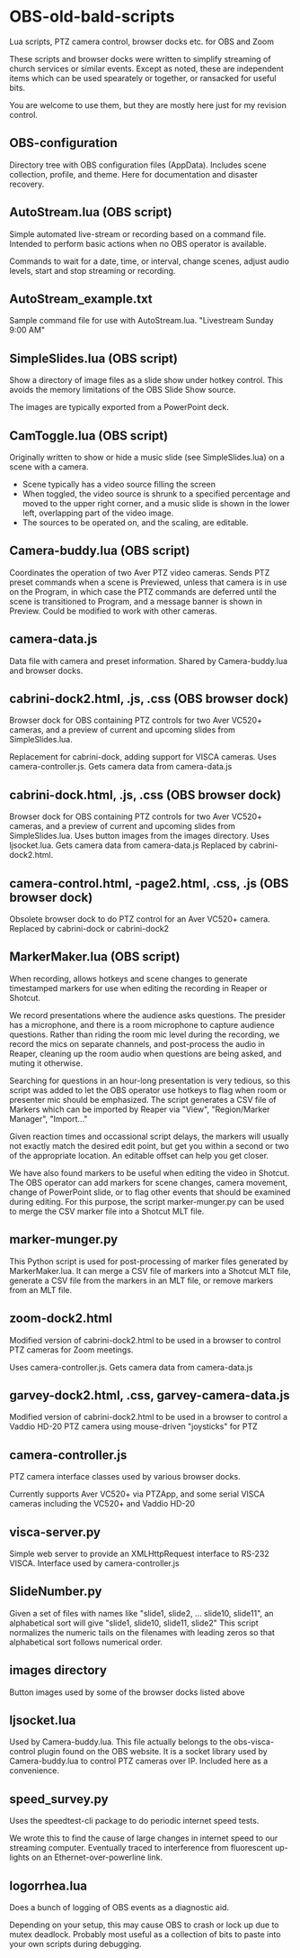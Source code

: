 # OBS-old-bald-scripts
Lua scripts, PTZ camera control, browser docks etc. for OBS and Zoom

These scripts and browser docks were written to simplify streaming of church services or similar events. Except as noted, these are independent items which can be used spearately or together, or ransacked for useful bits.

You are welcome to use them, but they are mostly here just for my revision control.

## OBS-configuration
Directory tree with OBS configuration files (AppData). Includes scene collection, profile, and theme.
Here for documentation and disaster recovery.

## AutoStream.lua (OBS script)
Simple automated live-stream or recording based on a command file. Intended to perform basic actions when no OBS operator is available.

Commands to wait for a date, time, or interval, change scenes, adjust audio levels, start and stop streaming or recording.

## AutoStream_example.txt
Sample command file for use with AutoStream.lua. "Livestream Sunday 9:00 AM"

## SimpleSlides.lua (OBS script)
Show a directory of image files as a slide show under hotkey control. This avoids the memory limitations of the OBS Slide Show source.

The images are typically exported from a PowerPoint deck.

## CamToggle.lua (OBS script)
Originally written to show or hide a music slide (see SimpleSlides.lua) on a scene with a camera.
 - Scene typically has a video source filling the screen
 - When toggled, the video source is shrunk to a specified percentage and moved to the upper right corner, and a music slide is shown in the lower left, overlapping part of the video image.
 - The sources to be operated on, and the scaling, are editable.

## Camera-buddy.lua (OBS script)
Coordinates the operation of two Aver PTZ video cameras. Sends PTZ preset commands when a scene is Previewed, unless that camera is in use on the Program, in which case the PTZ commands are deferred until the scene is transitioned to Program, and a message banner is shown in Preview. Could be modified to work with other cameras.

## camera-data.js
Data file with camera and preset information. Shared by Camera-buddy.lua and browser docks.


## cabrini-dock2.html, .js, .css (OBS browser dock)
Browser dock for OBS containing PTZ controls for two Aver VC520+ cameras, and a preview of current and upcoming slides from SimpleSlides.lua.

Replacement for cabrini-dock, adding support for VISCA cameras. Uses camera-controller.js. Gets camera data from camera-data.js

## cabrini-dock.html, .js, .css (OBS browser dock)
Browser dock for OBS containing PTZ controls for two Aver VC520+ cameras, and a preview of current and upcoming slides from SimpleSlides.lua.
Uses button images from the images directory. Uses ljsocket.lua. Gets camera data from camera-data.js
Replaced by cabrini-dock2.html.

## camera-control.html, -page2.html, .css, .js (OBS browser dock)
Obsolete browser dock to do PTZ control for an Aver VC520+ camera.
Replaced by cabrini-dock or cabrini-dock2

## MarkerMaker.lua (OBS script)
When recording, allows hotkeys and scene changes to generate timestamped markers for use when editing the recording in Reaper or Shotcut.

We record presentations where the audience asks questions. The presider
has a microphone, and there is a room microphone to capture audience questions.
Rather than riding the room mic level during the recording, we record the
mics on separate channels, and post-process the audio in Reaper, cleaning up
the room audio when questions are being asked, and muting it otherwise.

Searching for questions in an hour-long presentation is very tedious, so this
script was added to let the OBS operator use hotkeys to flag when room or
presenter mic should be emphasized. The script generates a CSV file of Markers
which can be imported by Reaper via "View", "Region/Marker Manager", "Import..."

Given reaction times and occassional script delays, the markers will usually not
exactly match the desired edit point, but get you within a second or two of
the appropriate location. An editable offset can help you get closer.

We have also found markers to be useful when editing the video in Shotcut.
The OBS operator can add markers for scene changes, camera movement, change
of PowerPoint slide, or to flag other events that should be examined during
editing. For this purpose, the script marker-munger.py can be used to merge
the CSV marker file into a Shotcut MLT file.

## marker-munger.py
This Python script is used for post-processing of marker files generated by
MarkerMaker.lua. It can merge a CSV file of markers into a Shotcut MLT file, generate
a CSV file from the markers in an MLT file, or remove markers from an MLT file.

## zoom-dock2.html
Modified version of cabrini-dock2.html to be used in a browser to control PTZ cameras for Zoom meetings.

Uses camera-controller.js.  Gets camera data from camera-data.js

## garvey-dock2.html, .css, garvey-camera-data.js
Modified version of cabrini-dock2.html to be used in a browser to control a Vaddio HD-20 PTZ camera using mouse-driven "joysticks" for PTZ

## camera-controller.js
PTZ camera interface classes used by various browser docks.

Currently supports Aver VC520+ via PTZApp, and some serial VISCA cameras including the VC520+ and Vaddio HD-20

## visca-server.py
Simple web server to provide an XMLHttpRequest interface to RS-232 VISCA. Interface used by camera-controller.js

## SlideNumber.py
Given a set of files with names like "slide1, slide2, ... slide10, slide11", an alphabetical sort will give "slide1, slide10, slide11, slide2"
This script normalizes the numeric tails on the filenames with leading zeros so that alphabetical sort follows numerical order.

## images directory
Button images used by some of the browser docks listed above

## ljsocket.lua
Used by Camera-buddy.lua. This file actually belongs to the obs-visca-control plugin found on the OBS website. It is a socket library used by Camera-buddy.lua to control PTZ cameras over IP. Included here as a convenience.

## speed_survey.py
Uses the speedtest-cli package to do periodic internet speed tests.

We wrote this to find the cause of large changes in internet speed to our streaming computer. Eventually traced to interference from fluorescent up-lights on an Ethernet-over-powerline link.

## logorrhea.lua
Does a bunch of logging of OBS events as a diagnostic aid.

Depending on your setup, this may cause OBS to crash or lock up due to mutex deadlock. Probably most useful as a collection of bits to paste into your own scripts during debugging.
